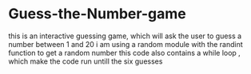 # Guess-the-Number-game
this is an interactive guessing game,
which will ask the user to guess a number between 1 and 20
i am using a random module with
the randint function to get a random number
this code also contains a while loop ,
which make the code run untill the six guesses
